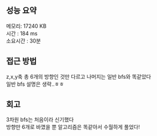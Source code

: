 
## 성능 요약
메모리: 17240 KB  
시간 : 184 ms  
소요시간 : 30분  


## 접근 방법
z,x,y축 총 6개의 방향인 것만 다르고 나머지는 일반 bfs와 똑같았다  
일반 bfs 설명은 생략..ㅎㅎ  

## 회고
3차원 bfs는 처음이라 신기했다  
방향만 6개로 바꼈을 뿐 알고리즘은 똑같아서 수월하게 풀었다!  
